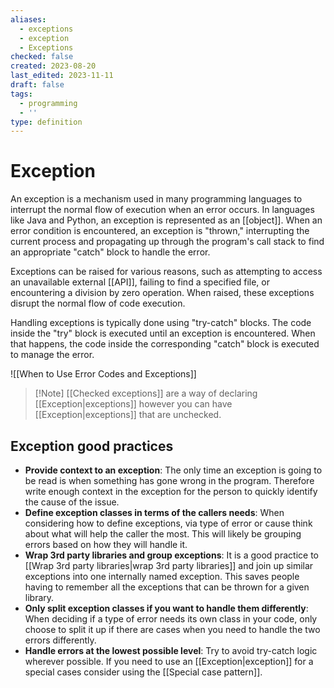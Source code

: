 ```yaml
---
aliases:
  - exceptions
  - exception
  - Exceptions
checked: false
created: 2023-08-20
last_edited: 2023-11-11
draft: false
tags:
  - programming
  - ''
type: definition
---
```

# Exception

An exception is a mechanism used in many programming languages to interrupt the normal flow of execution when an error occurs. In languages like Java and Python, an exception is represented as an [[object]]. When an error condition is encountered, an exception is "thrown," interrupting the current process and propagating up through the program's call stack to find an appropriate "catch" block to handle the error.

Exceptions can be raised for various reasons, such as attempting to access an unavailable external [[API]], failing to find a specified file, or encountering a division by zero operation. When raised, these exceptions disrupt the normal flow of code execution.

Handling exceptions is typically done using "try-catch" blocks. The code inside the "try" block is executed until an exception is encountered. When that happens, the code inside the corresponding "catch" block is executed to manage the error.

![[When to Use Error Codes and Exceptions]]

>[!Note] [[Checked exceptions]] are a way of declaring [[Exception|exceptions]] however you can have [[Exception|exceptions]] that are unchecked.

## Exception good practices

- **Provide context to an exception**: The only time an exception is going to be read is when something has gone wrong in the program. Therefore write enough context in the exception for the person to quickly identify the cause of the issue.
- **Define exception classes in terms of the callers needs**: When considering how to define exceptions, via type of error or cause think about what will help the caller the most. This will likely be grouping errors based on how they will handle it.
- **Wrap 3rd party libraries and group exceptions**: It is a good practice to [[Wrap 3rd party libraries|wrap 3rd party libraries]] and join up similar exceptions into one internally named exception. This saves people having to remember all the exceptions that can be thrown for a given library.
- **Only split exception classes if you want to handle them differently**: When deciding if a type of error needs its own class in your code, only choose to split it up if there are cases when you need to handle the two errors differently.
- **Handle errors at the lowest possible level**: Try to avoid try-catch logic wherever possible. If you need to use an [[Exception|exception]] for a special cases consider using the [[Special case pattern]].
